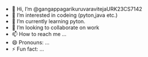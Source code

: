 - 👋 Hi, I’m @gangappagarikuruvaravitejaURK23CS7142
- 👀 I’m interested in codeing (pyton,java etc.)
- 🌱 I’m currently learning pyton.
- 💞️ I’m looking to collaborate on work 
- 📫 How to reach me ...
- 😄 Pronouns: ...
- ⚡ Fun fact: ...

<!---
gangappagarikuruvaravitejaURK23CS7142/gangappagarikuruvaravitejaURK23CS7142 is a ✨ special ✨ repository because its `README.md` (this file) appears on your GitHub profile.
You can click the Preview link to take a look at your changes.
--->
